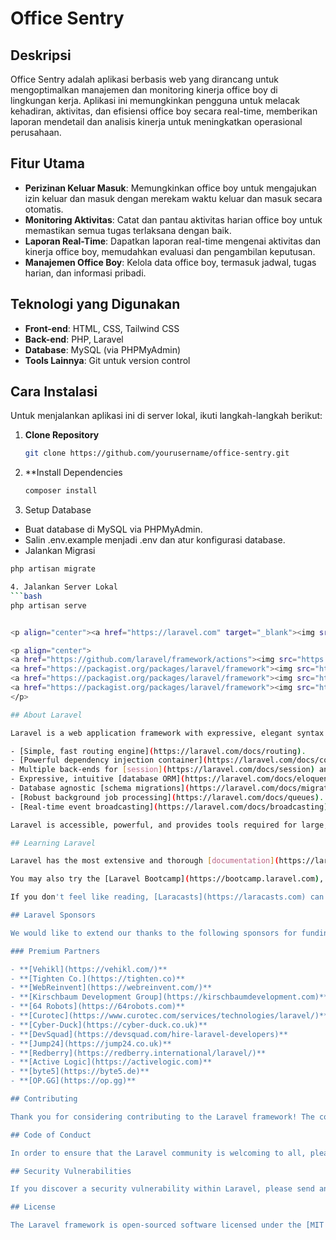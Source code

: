 # Office Sentry

## Deskripsi
Office Sentry adalah aplikasi berbasis web yang dirancang untuk mengoptimalkan manajemen dan monitoring kinerja office boy di lingkungan kerja. Aplikasi ini memungkinkan pengguna untuk melacak kehadiran, aktivitas, dan efisiensi office boy secara real-time, memberikan laporan mendetail dan analisis kinerja untuk meningkatkan operasional perusahaan.

## Fitur Utama
- **Perizinan Keluar Masuk**: Memungkinkan office boy untuk mengajukan izin keluar dan masuk dengan merekam waktu keluar dan masuk secara otomatis.
- **Monitoring Aktivitas**: Catat dan pantau aktivitas harian office boy untuk memastikan semua tugas terlaksana dengan baik.
- **Laporan Real-Time**: Dapatkan laporan real-time mengenai aktivitas dan kinerja office boy, memudahkan evaluasi dan pengambilan keputusan.
- **Manajemen Office Boy**: Kelola data office boy, termasuk jadwal, tugas harian, dan informasi pribadi.

## Teknologi yang Digunakan
- **Front-end**: HTML, CSS, Tailwind CSS
- **Back-end**: PHP, Laravel
- **Database**: MySQL (via PHPMyAdmin)
- **Tools Lainnya**: Git untuk version control

## Cara Instalasi
Untuk menjalankan aplikasi ini di server lokal, ikuti langkah-langkah berikut:

1. **Clone Repository**
   ```bash
   git clone https://github.com/yourusername/office-sentry.git

2. **Install Dependencies
   ```bash
   composer install
   
3. Setup Database
-    Buat database di MySQL via PHPMyAdmin.
-    Salin .env.example menjadi .env dan atur konfigurasi database.
-    Jalankan Migrasi
   ```bash
   php artisan migrate

4. Jalankan Server Lokal
   ```bash
   php artisan serve


<p align="center"><a href="https://laravel.com" target="_blank"><img src="https://raw.githubusercontent.com/laravel/art/master/logo-lockup/5%20SVG/2%20CMYK/1%20Full%20Color/laravel-logolockup-cmyk-red.svg" width="400" alt="Laravel Logo"></a></p>

<p align="center">
<a href="https://github.com/laravel/framework/actions"><img src="https://github.com/laravel/framework/workflows/tests/badge.svg" alt="Build Status"></a>
<a href="https://packagist.org/packages/laravel/framework"><img src="https://img.shields.io/packagist/dt/laravel/framework" alt="Total Downloads"></a>
<a href="https://packagist.org/packages/laravel/framework"><img src="https://img.shields.io/packagist/v/laravel/framework" alt="Latest Stable Version"></a>
<a href="https://packagist.org/packages/laravel/framework"><img src="https://img.shields.io/packagist/l/laravel/framework" alt="License"></a>
</p>

## About Laravel

Laravel is a web application framework with expressive, elegant syntax. We believe development must be an enjoyable and creative experience to be truly fulfilling. Laravel takes the pain out of development by easing common tasks used in many web projects, such as:

- [Simple, fast routing engine](https://laravel.com/docs/routing).
- [Powerful dependency injection container](https://laravel.com/docs/container).
- Multiple back-ends for [session](https://laravel.com/docs/session) and [cache](https://laravel.com/docs/cache) storage.
- Expressive, intuitive [database ORM](https://laravel.com/docs/eloquent).
- Database agnostic [schema migrations](https://laravel.com/docs/migrations).
- [Robust background job processing](https://laravel.com/docs/queues).
- [Real-time event broadcasting](https://laravel.com/docs/broadcasting).

Laravel is accessible, powerful, and provides tools required for large, robust applications.

## Learning Laravel

Laravel has the most extensive and thorough [documentation](https://laravel.com/docs) and video tutorial library of all modern web application frameworks, making it a breeze to get started with the framework.

You may also try the [Laravel Bootcamp](https://bootcamp.laravel.com), where you will be guided through building a modern Laravel application from scratch.

If you don't feel like reading, [Laracasts](https://laracasts.com) can help. Laracasts contains thousands of video tutorials on a range of topics including Laravel, modern PHP, unit testing, and JavaScript. Boost your skills by digging into our comprehensive video library.

## Laravel Sponsors

We would like to extend our thanks to the following sponsors for funding Laravel development. If you are interested in becoming a sponsor, please visit the [Laravel Partners program](https://partners.laravel.com).

### Premium Partners

- **[Vehikl](https://vehikl.com/)**
- **[Tighten Co.](https://tighten.co)**
- **[WebReinvent](https://webreinvent.com/)**
- **[Kirschbaum Development Group](https://kirschbaumdevelopment.com)**
- **[64 Robots](https://64robots.com)**
- **[Curotec](https://www.curotec.com/services/technologies/laravel/)**
- **[Cyber-Duck](https://cyber-duck.co.uk)**
- **[DevSquad](https://devsquad.com/hire-laravel-developers)**
- **[Jump24](https://jump24.co.uk)**
- **[Redberry](https://redberry.international/laravel/)**
- **[Active Logic](https://activelogic.com)**
- **[byte5](https://byte5.de)**
- **[OP.GG](https://op.gg)**

## Contributing

Thank you for considering contributing to the Laravel framework! The contribution guide can be found in the [Laravel documentation](https://laravel.com/docs/contributions).

## Code of Conduct

In order to ensure that the Laravel community is welcoming to all, please review and abide by the [Code of Conduct](https://laravel.com/docs/contributions#code-of-conduct).

## Security Vulnerabilities

If you discover a security vulnerability within Laravel, please send an e-mail to Taylor Otwell via [taylor@laravel.com](mailto:taylor@laravel.com). All security vulnerabilities will be promptly addressed.

## License

The Laravel framework is open-sourced software licensed under the [MIT license](https://opensource.org/licenses/MIT).
